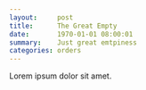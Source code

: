 ```yaml
---
layout:     post
title:      The Great Empty
date:       1970-01-01 08:00:01
summary:    Just great emtpiness
categories: orders
---
```


Lorem ipsum dolor sit amet.

